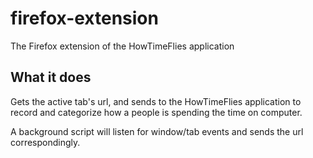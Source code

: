 # firefox-extension
The Firefox extension of the HowTimeFlies application

## What it does

Gets the active tab's url, and sends to the HowTimeFlies application to record and categorize how a people is spending the time on computer.

A background script will listen for window/tab events and sends the url correspondingly.
